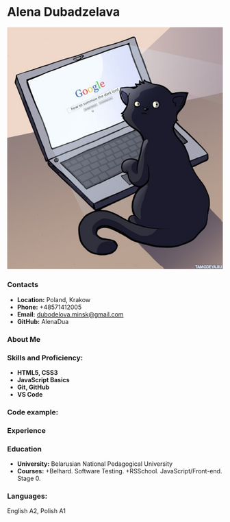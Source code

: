 # Alena Dubadzelava # 
![My foto](kot_computer_22180.jpg)

### Contacts ###
- **Location:** Poland, Krakow
- **Phone:** +48571412005
- **Email:** dubodelova.minsk@gmail.com
- **GitHub:** AlenaDua

### About Me ###

### Skills and Proficiency: ###
- **HTML5, CSS3**
- **JavaScript Basics**
- **Git, GitHub**
- **VS Code**

### Code example: ###

### Experience ###

### Education ###

- **University:** Belarusian National Pedagogical University
- **Courses:**
+Belhard. Software Testing.
+RSSchool. JavaScript/Front-end. Stage 0.


### Languages: ###
English A2,
Polish A1
